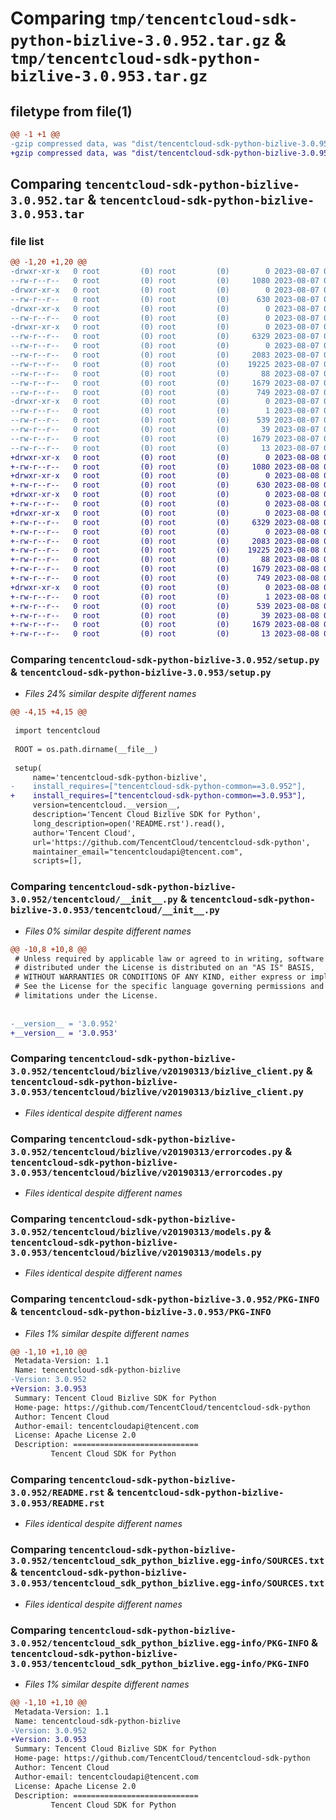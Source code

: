 # Comparing `tmp/tencentcloud-sdk-python-bizlive-3.0.952.tar.gz` & `tmp/tencentcloud-sdk-python-bizlive-3.0.953.tar.gz`

## filetype from file(1)

```diff
@@ -1 +1 @@
-gzip compressed data, was "dist/tencentcloud-sdk-python-bizlive-3.0.952.tar", last modified: Mon Aug  7 08:46:48 2023, max compression
+gzip compressed data, was "dist/tencentcloud-sdk-python-bizlive-3.0.953.tar", last modified: Tue Aug  8 00:18:33 2023, max compression
```

## Comparing `tencentcloud-sdk-python-bizlive-3.0.952.tar` & `tencentcloud-sdk-python-bizlive-3.0.953.tar`

### file list

```diff
@@ -1,20 +1,20 @@
-drwxr-xr-x   0 root         (0) root         (0)        0 2023-08-07 08:46:48.000000 tencentcloud-sdk-python-bizlive-3.0.952/
--rw-r--r--   0 root         (0) root         (0)     1080 2023-08-07 08:46:48.000000 tencentcloud-sdk-python-bizlive-3.0.952/setup.py
-drwxr-xr-x   0 root         (0) root         (0)        0 2023-08-07 08:46:48.000000 tencentcloud-sdk-python-bizlive-3.0.952/tencentcloud/
--rw-r--r--   0 root         (0) root         (0)      630 2023-08-07 08:46:48.000000 tencentcloud-sdk-python-bizlive-3.0.952/tencentcloud/__init__.py
-drwxr-xr-x   0 root         (0) root         (0)        0 2023-08-07 08:46:48.000000 tencentcloud-sdk-python-bizlive-3.0.952/tencentcloud/bizlive/
--rw-r--r--   0 root         (0) root         (0)        0 2023-08-07 08:46:48.000000 tencentcloud-sdk-python-bizlive-3.0.952/tencentcloud/bizlive/__init__.py
-drwxr-xr-x   0 root         (0) root         (0)        0 2023-08-07 08:46:48.000000 tencentcloud-sdk-python-bizlive-3.0.952/tencentcloud/bizlive/v20190313/
--rw-r--r--   0 root         (0) root         (0)     6329 2023-08-07 08:46:48.000000 tencentcloud-sdk-python-bizlive-3.0.952/tencentcloud/bizlive/v20190313/bizlive_client.py
--rw-r--r--   0 root         (0) root         (0)        0 2023-08-07 08:46:48.000000 tencentcloud-sdk-python-bizlive-3.0.952/tencentcloud/bizlive/v20190313/__init__.py
--rw-r--r--   0 root         (0) root         (0)     2083 2023-08-07 08:46:48.000000 tencentcloud-sdk-python-bizlive-3.0.952/tencentcloud/bizlive/v20190313/errorcodes.py
--rw-r--r--   0 root         (0) root         (0)    19225 2023-08-07 08:46:48.000000 tencentcloud-sdk-python-bizlive-3.0.952/tencentcloud/bizlive/v20190313/models.py
--rw-r--r--   0 root         (0) root         (0)       88 2023-08-07 08:46:48.000000 tencentcloud-sdk-python-bizlive-3.0.952/setup.cfg
--rw-r--r--   0 root         (0) root         (0)     1679 2023-08-07 08:46:48.000000 tencentcloud-sdk-python-bizlive-3.0.952/PKG-INFO
--rw-r--r--   0 root         (0) root         (0)      749 2023-08-07 08:46:48.000000 tencentcloud-sdk-python-bizlive-3.0.952/README.rst
-drwxr-xr-x   0 root         (0) root         (0)        0 2023-08-07 08:46:48.000000 tencentcloud-sdk-python-bizlive-3.0.952/tencentcloud_sdk_python_bizlive.egg-info/
--rw-r--r--   0 root         (0) root         (0)        1 2023-08-07 08:46:48.000000 tencentcloud-sdk-python-bizlive-3.0.952/tencentcloud_sdk_python_bizlive.egg-info/dependency_links.txt
--rw-r--r--   0 root         (0) root         (0)      539 2023-08-07 08:46:48.000000 tencentcloud-sdk-python-bizlive-3.0.952/tencentcloud_sdk_python_bizlive.egg-info/SOURCES.txt
--rw-r--r--   0 root         (0) root         (0)       39 2023-08-07 08:46:48.000000 tencentcloud-sdk-python-bizlive-3.0.952/tencentcloud_sdk_python_bizlive.egg-info/requires.txt
--rw-r--r--   0 root         (0) root         (0)     1679 2023-08-07 08:46:48.000000 tencentcloud-sdk-python-bizlive-3.0.952/tencentcloud_sdk_python_bizlive.egg-info/PKG-INFO
--rw-r--r--   0 root         (0) root         (0)       13 2023-08-07 08:46:48.000000 tencentcloud-sdk-python-bizlive-3.0.952/tencentcloud_sdk_python_bizlive.egg-info/top_level.txt
+drwxr-xr-x   0 root         (0) root         (0)        0 2023-08-08 00:18:33.000000 tencentcloud-sdk-python-bizlive-3.0.953/
+-rw-r--r--   0 root         (0) root         (0)     1080 2023-08-08 00:18:33.000000 tencentcloud-sdk-python-bizlive-3.0.953/setup.py
+drwxr-xr-x   0 root         (0) root         (0)        0 2023-08-08 00:18:33.000000 tencentcloud-sdk-python-bizlive-3.0.953/tencentcloud/
+-rw-r--r--   0 root         (0) root         (0)      630 2023-08-08 00:18:33.000000 tencentcloud-sdk-python-bizlive-3.0.953/tencentcloud/__init__.py
+drwxr-xr-x   0 root         (0) root         (0)        0 2023-08-08 00:18:33.000000 tencentcloud-sdk-python-bizlive-3.0.953/tencentcloud/bizlive/
+-rw-r--r--   0 root         (0) root         (0)        0 2023-08-08 00:18:33.000000 tencentcloud-sdk-python-bizlive-3.0.953/tencentcloud/bizlive/__init__.py
+drwxr-xr-x   0 root         (0) root         (0)        0 2023-08-08 00:18:33.000000 tencentcloud-sdk-python-bizlive-3.0.953/tencentcloud/bizlive/v20190313/
+-rw-r--r--   0 root         (0) root         (0)     6329 2023-08-08 00:18:33.000000 tencentcloud-sdk-python-bizlive-3.0.953/tencentcloud/bizlive/v20190313/bizlive_client.py
+-rw-r--r--   0 root         (0) root         (0)        0 2023-08-08 00:18:33.000000 tencentcloud-sdk-python-bizlive-3.0.953/tencentcloud/bizlive/v20190313/__init__.py
+-rw-r--r--   0 root         (0) root         (0)     2083 2023-08-08 00:18:33.000000 tencentcloud-sdk-python-bizlive-3.0.953/tencentcloud/bizlive/v20190313/errorcodes.py
+-rw-r--r--   0 root         (0) root         (0)    19225 2023-08-08 00:18:33.000000 tencentcloud-sdk-python-bizlive-3.0.953/tencentcloud/bizlive/v20190313/models.py
+-rw-r--r--   0 root         (0) root         (0)       88 2023-08-08 00:18:33.000000 tencentcloud-sdk-python-bizlive-3.0.953/setup.cfg
+-rw-r--r--   0 root         (0) root         (0)     1679 2023-08-08 00:18:33.000000 tencentcloud-sdk-python-bizlive-3.0.953/PKG-INFO
+-rw-r--r--   0 root         (0) root         (0)      749 2023-08-08 00:18:33.000000 tencentcloud-sdk-python-bizlive-3.0.953/README.rst
+drwxr-xr-x   0 root         (0) root         (0)        0 2023-08-08 00:18:33.000000 tencentcloud-sdk-python-bizlive-3.0.953/tencentcloud_sdk_python_bizlive.egg-info/
+-rw-r--r--   0 root         (0) root         (0)        1 2023-08-08 00:18:33.000000 tencentcloud-sdk-python-bizlive-3.0.953/tencentcloud_sdk_python_bizlive.egg-info/dependency_links.txt
+-rw-r--r--   0 root         (0) root         (0)      539 2023-08-08 00:18:33.000000 tencentcloud-sdk-python-bizlive-3.0.953/tencentcloud_sdk_python_bizlive.egg-info/SOURCES.txt
+-rw-r--r--   0 root         (0) root         (0)       39 2023-08-08 00:18:33.000000 tencentcloud-sdk-python-bizlive-3.0.953/tencentcloud_sdk_python_bizlive.egg-info/requires.txt
+-rw-r--r--   0 root         (0) root         (0)     1679 2023-08-08 00:18:33.000000 tencentcloud-sdk-python-bizlive-3.0.953/tencentcloud_sdk_python_bizlive.egg-info/PKG-INFO
+-rw-r--r--   0 root         (0) root         (0)       13 2023-08-08 00:18:33.000000 tencentcloud-sdk-python-bizlive-3.0.953/tencentcloud_sdk_python_bizlive.egg-info/top_level.txt
```

### Comparing `tencentcloud-sdk-python-bizlive-3.0.952/setup.py` & `tencentcloud-sdk-python-bizlive-3.0.953/setup.py`

 * *Files 24% similar despite different names*

```diff
@@ -4,15 +4,15 @@
 
 import tencentcloud
 
 ROOT = os.path.dirname(__file__)
 
 setup(
     name='tencentcloud-sdk-python-bizlive',
-    install_requires=["tencentcloud-sdk-python-common==3.0.952"],
+    install_requires=["tencentcloud-sdk-python-common==3.0.953"],
     version=tencentcloud.__version__,
     description='Tencent Cloud Bizlive SDK for Python',
     long_description=open('README.rst').read(),
     author='Tencent Cloud',
     url='https://github.com/TencentCloud/tencentcloud-sdk-python',
     maintainer_email="tencentcloudapi@tencent.com",
     scripts=[],
```

### Comparing `tencentcloud-sdk-python-bizlive-3.0.952/tencentcloud/__init__.py` & `tencentcloud-sdk-python-bizlive-3.0.953/tencentcloud/__init__.py`

 * *Files 0% similar despite different names*

```diff
@@ -10,8 +10,8 @@
 # Unless required by applicable law or agreed to in writing, software
 # distributed under the License is distributed on an "AS IS" BASIS,
 # WITHOUT WARRANTIES OR CONDITIONS OF ANY KIND, either express or implied.
 # See the License for the specific language governing permissions and
 # limitations under the License.
 
 
-__version__ = '3.0.952'
+__version__ = '3.0.953'
```

### Comparing `tencentcloud-sdk-python-bizlive-3.0.952/tencentcloud/bizlive/v20190313/bizlive_client.py` & `tencentcloud-sdk-python-bizlive-3.0.953/tencentcloud/bizlive/v20190313/bizlive_client.py`

 * *Files identical despite different names*

### Comparing `tencentcloud-sdk-python-bizlive-3.0.952/tencentcloud/bizlive/v20190313/errorcodes.py` & `tencentcloud-sdk-python-bizlive-3.0.953/tencentcloud/bizlive/v20190313/errorcodes.py`

 * *Files identical despite different names*

### Comparing `tencentcloud-sdk-python-bizlive-3.0.952/tencentcloud/bizlive/v20190313/models.py` & `tencentcloud-sdk-python-bizlive-3.0.953/tencentcloud/bizlive/v20190313/models.py`

 * *Files identical despite different names*

### Comparing `tencentcloud-sdk-python-bizlive-3.0.952/PKG-INFO` & `tencentcloud-sdk-python-bizlive-3.0.953/PKG-INFO`

 * *Files 1% similar despite different names*

```diff
@@ -1,10 +1,10 @@
 Metadata-Version: 1.1
 Name: tencentcloud-sdk-python-bizlive
-Version: 3.0.952
+Version: 3.0.953
 Summary: Tencent Cloud Bizlive SDK for Python
 Home-page: https://github.com/TencentCloud/tencentcloud-sdk-python
 Author: Tencent Cloud
 Author-email: tencentcloudapi@tencent.com
 License: Apache License 2.0
 Description: ============================
         Tencent Cloud SDK for Python
```

### Comparing `tencentcloud-sdk-python-bizlive-3.0.952/README.rst` & `tencentcloud-sdk-python-bizlive-3.0.953/README.rst`

 * *Files identical despite different names*

### Comparing `tencentcloud-sdk-python-bizlive-3.0.952/tencentcloud_sdk_python_bizlive.egg-info/SOURCES.txt` & `tencentcloud-sdk-python-bizlive-3.0.953/tencentcloud_sdk_python_bizlive.egg-info/SOURCES.txt`

 * *Files identical despite different names*

### Comparing `tencentcloud-sdk-python-bizlive-3.0.952/tencentcloud_sdk_python_bizlive.egg-info/PKG-INFO` & `tencentcloud-sdk-python-bizlive-3.0.953/tencentcloud_sdk_python_bizlive.egg-info/PKG-INFO`

 * *Files 1% similar despite different names*

```diff
@@ -1,10 +1,10 @@
 Metadata-Version: 1.1
 Name: tencentcloud-sdk-python-bizlive
-Version: 3.0.952
+Version: 3.0.953
 Summary: Tencent Cloud Bizlive SDK for Python
 Home-page: https://github.com/TencentCloud/tencentcloud-sdk-python
 Author: Tencent Cloud
 Author-email: tencentcloudapi@tencent.com
 License: Apache License 2.0
 Description: ============================
         Tencent Cloud SDK for Python
```

